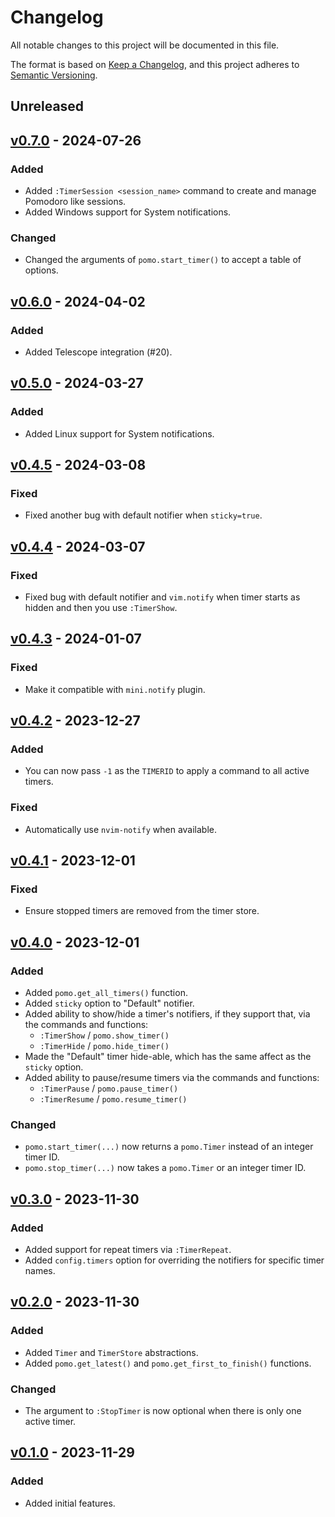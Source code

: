 # Changelog

All notable changes to this project will be documented in this file.

The format is based on [Keep a Changelog](https://keepachangelog.com/en/1.0.0/), and this project adheres to [Semantic Versioning](https://semver.org/spec/v2.0.0.html).

## Unreleased

## [v0.7.0](https://github.com/epwalsh/pomo.nvim/releases/tag/v0.7.0) - 2024-07-26

### Added

- Added `:TimerSession <session_name>` command to create and manage Pomodoro like sessions.
- Added Windows support for System notifications.

### Changed

- Changed the arguments of `pomo.start_timer()` to accept a table of options.

## [v0.6.0](https://github.com/epwalsh/pomo.nvim/releases/tag/v0.6.0) - 2024-04-02

### Added

- Added Telescope integration (#20).

## [v0.5.0](https://github.com/epwalsh/pomo.nvim/releases/tag/v0.5.0) - 2024-03-27

### Added

- Added Linux support for System notifications.

## [v0.4.5](https://github.com/epwalsh/pomo.nvim/releases/tag/v0.4.5) - 2024-03-08

### Fixed

- Fixed another bug with default notifier when `sticky=true`.

## [v0.4.4](https://github.com/epwalsh/pomo.nvim/releases/tag/v0.4.4) - 2024-03-07

### Fixed

- Fixed bug with default notifier and `vim.notify` when timer starts as hidden and then you use `:TimerShow`.

## [v0.4.3](https://github.com/epwalsh/pomo.nvim/releases/tag/v0.4.3) - 2024-01-07

### Fixed

- Make it compatible with `mini.notify` plugin.

## [v0.4.2](https://github.com/epwalsh/pomo.nvim/releases/tag/v0.4.2) - 2023-12-27

### Added

- You can now pass `-1` as the `TIMERID` to apply a command to all active timers.

### Fixed

- Automatically use `nvim-notify` when available.

## [v0.4.1](https://github.com/epwalsh/pomo.nvim/releases/tag/v0.4.1) - 2023-12-01

### Fixed

- Ensure stopped timers are removed from the timer store.

## [v0.4.0](https://github.com/epwalsh/pomo.nvim/releases/tag/v0.4.0) - 2023-12-01

### Added

- Added `pomo.get_all_timers()` function.
- Added `sticky` option to "Default" notifier.
- Added ability to show/hide a timer's notifiers, if they support that, via the commands and functions:
  - `:TimerShow` / `pomo.show_timer()`
  - `:TimerHide` / `pomo.hide_timer()`
- Made the "Default" timer hide-able, which has the same affect as the `sticky` option.
- Added ability to pause/resume timers via the commands and functions:
  - `:TimerPause` / `pomo.pause_timer()`
  - `:TimerResume` / `pomo.resume_timer()`

### Changed

- `pomo.start_timer(...)` now returns a `pomo.Timer` instead of an integer timer ID.
- `pomo.stop_timer(...)` now takes a `pomo.Timer` or an integer timer ID.

## [v0.3.0](https://github.com/epwalsh/pomo.nvim/releases/tag/v0.3.0) - 2023-11-30

### Added

- Added support for repeat timers via `:TimerRepeat`.
- Added `config.timers` option for overriding the notifiers for specific timer names.

## [v0.2.0](https://github.com/epwalsh/pomo.nvim/releases/tag/v0.2.0) - 2023-11-30

### Added

- Added `Timer` and `TimerStore` abstractions.
- Added `pomo.get_latest()` and `pomo.get_first_to_finish()` functions.

### Changed

- The argument to `:StopTimer` is now optional when there is only one active timer.

## [v0.1.0](https://github.com/epwalsh/pomo.nvim/releases/tag/v0.1.0) - 2023-11-29

### Added

- Added initial features.
